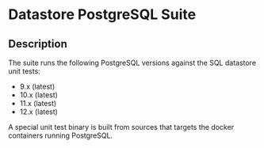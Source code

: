 # Datastore PostgreSQL Suite

## Description

The suite runs the following PostgreSQL versions against the SQL datastore unit tests:

- 9.x (latest)
- 10.x (latest)
- 11.x (latest)
- 12.x (latest)

A special unit test binary is built from sources that targets the docker
containers running PostgreSQL.
